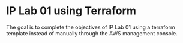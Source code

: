 # IP Lab 01 using Terraform

The goal is to complete the objectives of IP Lab 01 using a terraform template instead of manually through the AWS management console.